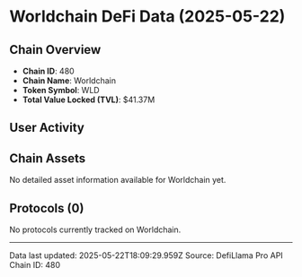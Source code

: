 # Worldchain DeFi Data (2025-05-22)

## Chain Overview
- **Chain ID**: 480
- **Chain Name**: Worldchain
- **Token Symbol**: WLD
- **Total Value Locked (TVL)**: $41.37M

## User Activity

## Chain Assets
No detailed asset information available for Worldchain yet.

## Protocols (0)

No protocols currently tracked on Worldchain.

---

Data last updated: 2025-05-22T18:09:29.959Z
Source: DefiLlama Pro API
Chain ID: 480
